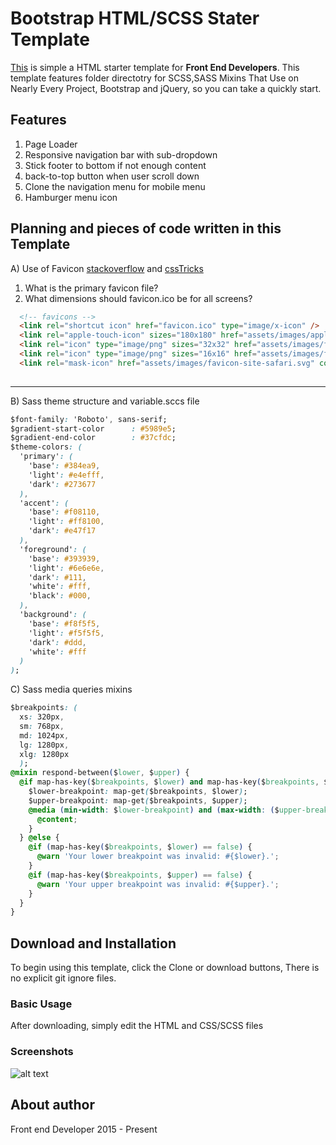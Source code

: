 # Bootstrap HTML/SCSS Stater Template

[This](https://github.com/shahidshah0101/html-sccs-stater-theme.git) is simple a HTML starter template for **Front End Developers**. This template features folder directotry for SCSS,SASS Mixins That Use on Nearly Every Project, Bootstrap and jQuery, so you can take a quickly start.

## Features
1. Page Loader
2. Responsive navigation bar with sub-dropdown
3. Stick footer to bottom if not enough content
4. back-to-top button when user scroll down
5. Clone the navigation menu for mobile menu
6. Hamburger menu icon

## Planning and pieces of code written in this Template

A) Use of Favicon [stackoverflow](https://stackoverflow.com/questions/4014823/does-a-favicon-have-to-be-32x32-or-16x16) and [cssTricks](https://css-tricks.com/favicon-quiz/)
1. What is the primary favicon file?
2. What dimensions should favicon.ico be for all screens?

```html
  <!-- favicons -->
  <link rel="shortcut icon" href="favicon.ico" type="image/x-icon" />
  <link rel="apple-touch-icon" sizes="180x180" href="assets/images/apple-touch-icon-180x180.png">
  <link rel="icon" type="image/png" sizes="32x32" href="assets/images/favicon-32x32.png">
  <link rel="icon" type="image/png" sizes="16x16" href="assets/images/favicon-16x16.png">
  <link rel="mask-icon" href="assets/images/favicon-site-safari.svg" color="#bcd331"> 
  
  ```

---

B) Sass theme structure and variable.sccs file

```css
$font-family: 'Roboto', sans-serif;
$gradient-start-color      : #5989e5;
$gradient-end-color        : #37cfdc;
$theme-colors: (
  'primary': (
    'base': #384ea9,
    'light': #e4efff,
    'dark': #273677
  ),
  'accent': (
    'base': #f08110,
    'light': #ff8100,
    'dark': #e47f17
  ),
  'foreground': (
    'base': #393939,
    'light': #6e6e6e,
    'dark': #111,
    'white': #fff,
    'black': #000,
  ),
  'background': (
    'base': #f8f5f5,
    'light': #f5f5f5,
    'dark': #ddd,
    'white': #fff
  )
);

 ```

C) Sass media queries mixins

```css
$breakpoints: (
  xs: 320px,
  sm: 768px,
  md: 1024px,
  lg: 1280px,
  xlg: 1280px
  );
@mixin respond-between($lower, $upper) {
  @if map-has-key($breakpoints, $lower) and map-has-key($breakpoints, $upper) {
    $lower-breakpoint: map-get($breakpoints, $lower);
    $upper-breakpoint: map-get($breakpoints, $upper);
    @media (min-width: $lower-breakpoint) and (max-width: ($upper-breakpoint - 1)) {
      @content;
    }
  } @else {
    @if (map-has-key($breakpoints, $lower) == false) {
      @warn 'Your lower breakpoint was invalid: #{$lower}.';
    }
    @if (map-has-key($breakpoints, $upper) == false) {
      @warn 'Your upper breakpoint was invalid: #{$upper}.';
    }
  }
}
 ```

## Download and Installation

To begin using this template, click the Clone or download buttons, There is no explicit git ignore files.

### Basic Usage

After downloading, simply edit the HTML and CSS/SCSS files

### Screenshots
![alt text](https://raw.githubusercontent.com/username/projectname/branch/path/to/img.png)

## About author 
Front end Developer 2015 - Present
